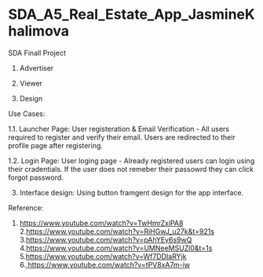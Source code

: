 # SDA_A5_Real_Estate_App_JasmineKhalimova
SDA Finall Project

1. Advertiser

2. Viewer

3. Design

Use Cases:

1.1. Launcher Page: User registeration & Email Verification - All users required to register and verify their email. Users are redirected to their profile page after registering.

1.2. Login Page: User loging page - Already registered users can login using their cradentials. If the user does not remeber their passowrd they can click forgot password.

3. Interface design: Using button framgent design for the app interface.

Reference:

1. https://www.youtube.com/watch?v=TwHmrZxiPA8
2.https://www.youtube.com/watch?v=RiHGwJ_u27k&t=921s
3.https://www.youtube.com/watch?v=pAhYEy6s9wQ
4.https://www.youtube.com/watch?v=UMNeeMSUZl0&t=1s
5.https://www.youtube.com/watch?v=Wf7DDIaRYjk
6.,https://www.youtube.com/watch?v=tPV8xA7m-iw

